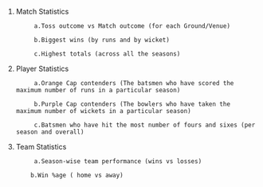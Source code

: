 1. Match Statistics

            a.Toss outcome vs Match outcome (for each Ground/Venue)

            b.Biggest wins (by runs and by wicket)

            c.Highest totals (across all the seasons)
 
2. Player Statistics

            a.Orange Cap contenders (The batsmen who have scored the maximum number of runs in a particular season)

            b.Purple Cap contenders (The bowlers who have taken the maximum number of wickets in a particular season)

            c.Batsmen who have hit the most number of fours and sixes (per season and overall)

3. Team Statistics

            a.Season-wise team performance (wins vs losses)

           b.Win %age ( home vs away)
